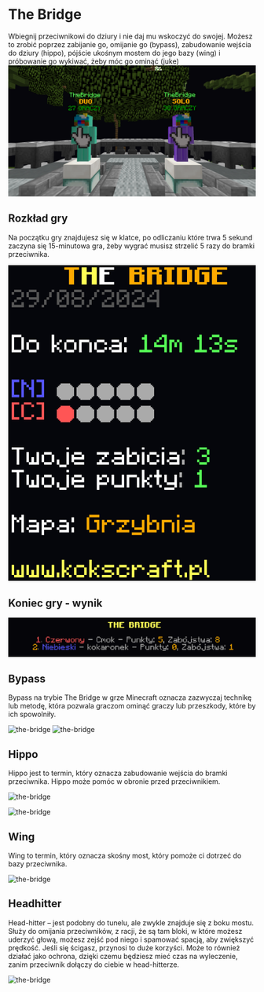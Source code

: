 # The Bridge 

Wbiegnij przeciwnikowi do dziury i nie daj mu wskoczyć do swojej. Możesz to zrobić poprzez zabijanie go, omijanie go (bypass),
zabudowanie wejścia do dziury (hippo), pójście ukośnym mostem do jego bazy (wing) i próbowanie go wykiwać, żeby móc go ominąć (juke)
![the-bridge](/assets/thebridge/npclobby.png)

## Rozkład gry
Na początku gry znajdujesz się w klatce, po odliczaniu które trwa 5 sekund zaczyna się 15-minutowa gra, żeby wygrać musisz strzelić 5 razy do bramki przeciwnika.

![the-bridge](/assets/thebridge/scorebord.png)

## Koniec gry - wynik
![the-bridge](/assets/thebridge/wygrana.png)

## Bypass

Bypass na trybie The Bridge w grze Minecraft oznacza zazwyczaj technikę lub metodę,
która pozwala graczom ominąć graczy lub przeszkody, które by ich spowolniły.

![the-bridge](/assets/thebridge/bypass.png)
![the-bridge](/assets/thebridge/bypass_2.png)

## Hippo 

Hippo jest to termin, który oznacza zabudowanie wejścia do bramki przeciwnika.
Hippo może pomóc w obronie przed przeciwnikiem.

![the-bridge](/assets/thebridge/Hippo.png)

![the-bridge](/assets/thebridge/Hippo-srodek.png)

## Wing

Wing to termin, który oznacza skośny most, który pomoże ci dotrzeć do bazy przeciwnika.

![the-bridge](/assets/thebridge/Wing.png)

## Headhitter

Head-hitter – jest podobny do tunelu, ale zwykle znajduje się z boku mostu. Służy do omijania przeciwników,
z racji, że są tam bloki, w które możesz uderzyć głową, możesz zejść pod niego i spamować spacją, aby zwiększyć prędkość.
Jeśli się ścigasz, przynosi to duże korzyści. Może to również działać jako ochrona, dzięki czemu będziesz mieć czas na wyleczenie,
zanim przeciwnik dołączy do ciebie w head-hitterze.

![the-bridge](/assets/thebridge/bypass-head-hitter.png)